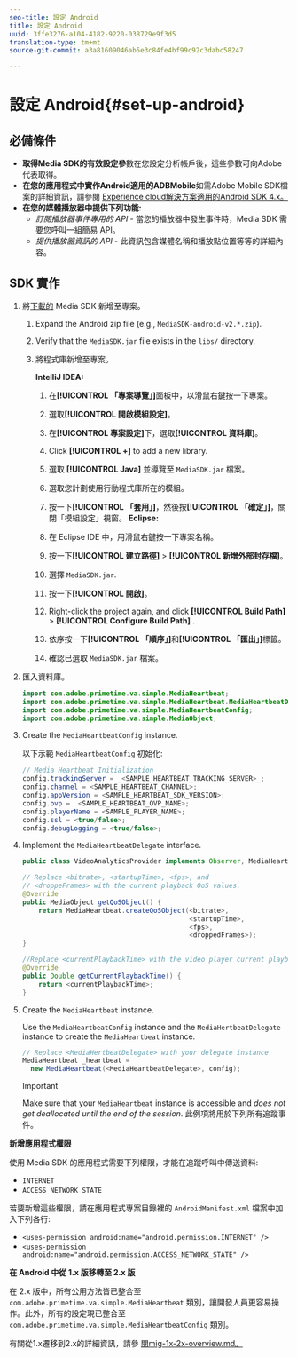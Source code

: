 ```yaml
---
seo-title: 設定 Android
title: 設定 Android
uuid: 3ffe3276-a104-4182-9220-038729e9f3d5
translation-type: tm+mt
source-git-commit: a3a81609046ab5e3c84fe4bf99c92c3dabc58247

---
```



# 設定 Android{#set-up-android}

## 必備條件

* **取得Media SDK的有效設定參**&#x200B;數在您設定分析帳戶後，這些參數可向Adobe代表取得。
* **在您的應用程式中實作Android適用的ADBMobile**&#x200B;如需Adobe Mobile SDK檔案的詳細資訊，請參閱 [Experience cloud解決方案適用的Android SDK 4.x。](https://marketing.adobe.com/resources/help/en_US/mobile/android/)
* **在您的媒體播放器中提供下列功能:**
   * *訂閱播放器事件專用的 API* - 當您的播放器中發生事件時，Media SDK 需要您呼叫一組簡易 API。
   * *提供播放器資訊的 API* - 此資訊包含媒體名稱和播放點位置等等的詳細內容。

## SDK 實作

1. 將[下載的](/help/sdk-implement/download-sdks.md#download-2x-sdks) Media SDK 新增至專案。

   1. Expand the Android zip file (e.g., `MediaSDK-android-v2.*.zip`).
   1. Verify that the `MediaSDK.jar` file exists in the `libs/` directory.

   1. 將程式庫新增至專案。

      **IntelliJ IDEA:**

      1. 在&#x200B;**[!UICONTROL 「專案導覽」]**&#x200B;面板中，以滑鼠右鍵按一下專案。
      1. 選取&#x200B;**[!UICONTROL 開啟模組設定]**。
      1. 在&#x200B;**[!UICONTROL 專案設定]**&#x200B;下，選取&#x200B;**[!UICONTROL 資料庫]**。

      1. Click **[!UICONTROL +]** to add a new library.
      1. 選取 **[!UICONTROL Java]** 並導覽至 `MediaSDK.jar` 檔案。

      1. 選取您計劃使用行動程式庫所在的模組。
      1. 按一下&#x200B;**[!UICONTROL 「套用」]**，然後按&#x200B;**[!UICONTROL 「確定」]**，關閉「模組設定」視窗。
      **Eclipse:**

      1. 在 Eclipse IDE 中，用滑鼠右鍵按一下專案名稱。
      1. 按一下&#x200B;**[!UICONTROL 建立路徑]** &gt; **[!UICONTROL 新增外部封存檔]**。
      1. 選擇 `MediaSDK.jar`.
      1. 按一下&#x200B;**[!UICONTROL 開啟]**。
      1. Right-click the project again, and click  **[!UICONTROL Build Path]** &gt; **[!UICONTROL Configure Build Path]** .
      1. 依序按一下&#x200B;**[!UICONTROL 「順序」]**&#x200B;和&#x200B;**[!UICONTROL 「匯出」]**&#x200B;標籤。

      1. 確認已選取 `MediaSDK.jar` 檔案。


1. 匯入資料庫。

   ```java
   import com.adobe.primetime.va.simple.MediaHeartbeat; 
   import com.adobe.primetime.va.simple.MediaHeartbeat.MediaHeartbeatDelegate; 
   import com.adobe.primetime.va.simple.MediaHeartbeatConfig; 
   import com.adobe.primetime.va.simple.MediaObject; 
   ```

1. Create the `MediaHeartbeatConfig` instance.

   以下示範 `MediaHeartbeatConfig` 初始化:

   ```java
   // Media Heartbeat Initialization 
   config.trackingServer = _<SAMPLE_HEARTBEAT_TRACKING_SERVER>_; 
   config.channel = <SAMPLE_HEARTBEAT_CHANNEL>; 
   config.appVersion = <SAMPLE_HEARTBEAT_SDK_VERSION>; 
   config.ovp =  <SAMPLE_HEARTBEAT_OVP_NAME>; 
   config.playerName = <SAMPLE_PLAYER_NAME>; 
   config.ssl = <true/false>; 
   config.debugLogging = <true/false>; 
   ```

1. Implement the `MediaHeartbeatDelegate` interface.

   ```java
   public class VideoAnalyticsProvider implements Observer, MediaHeartbeatDelegate{}
   ```

   ```java
   // Replace <bitrate>, <startupTime>, <fps>, and  
   // <droppeFrames> with the current playback QoS values.  
   @Override 
   public MediaObject getQoSObject() { 
       return MediaHeartbeat.createQoSObject(<bitrate>,  
                                             <startupTime>,  
                                             <fps>,  
                                             <droppedFrames>); 
   } 
   
   //Replace <currentPlaybackTime> with the video player current playback time 
   @Override 
   public Double getCurrentPlaybackTime() { 
       return <currentPlaybackTime>; 
   }
   ```

1. Create the `MediaHeartbeat` instance.

   Use the `MediaHeartbeatConfig` instance and the `MediaHertbeatDelegate` instance to create the `MediaHeartbeat` instance.

   ```java
   // Replace <MediaHertbeatDelegate> with your delegate instance 
   MediaHeartbeat _heartbeat =  
     new MediaHeartbeat(<MediaHeartbeatDelegate>, config);
   ```

   >[!IMPORTANT]
   >
   >Make sure that your `MediaHeartbeat` instance is accessible and *does not get deallocated until the end of the session*. 此例項將用於下列所有追蹤事件。

**新增應用程式權限**

使用 Media SDK 的應用程式需要下列權限，才能在追蹤呼叫中傳送資料:

* `INTERNET`
* `ACCESS_NETWORK_STATE`

若要新增這些權限，請在應用程式專案目錄裡的 `AndroidManifest.xml` 檔案中加入下列各行:

* `<uses-permission android:name="android.permission.INTERNET" />`
* `<uses-permission android:name="android.permission.ACCESS_NETWORK_STATE" />`

**在 Android 中從 1.x 版移轉至 2.x 版**

在 2.x 版中，所有公用方法皆已整合至 `com.adobe.primetime.va.simple.MediaHeartbeat` 類別，讓開發人員更容易操作。此外，所有的設定現已整合至 `com.adobe.primetime.va.simple.MediaHeartbeatConfig` 類別。

有關從1.x遷移到2.x的詳細資訊，請參 [閱mig-1x-2x-overview.md。](/help/sdk-implement/va-1x-to-2x/mig-1x-2x-overview.md)
